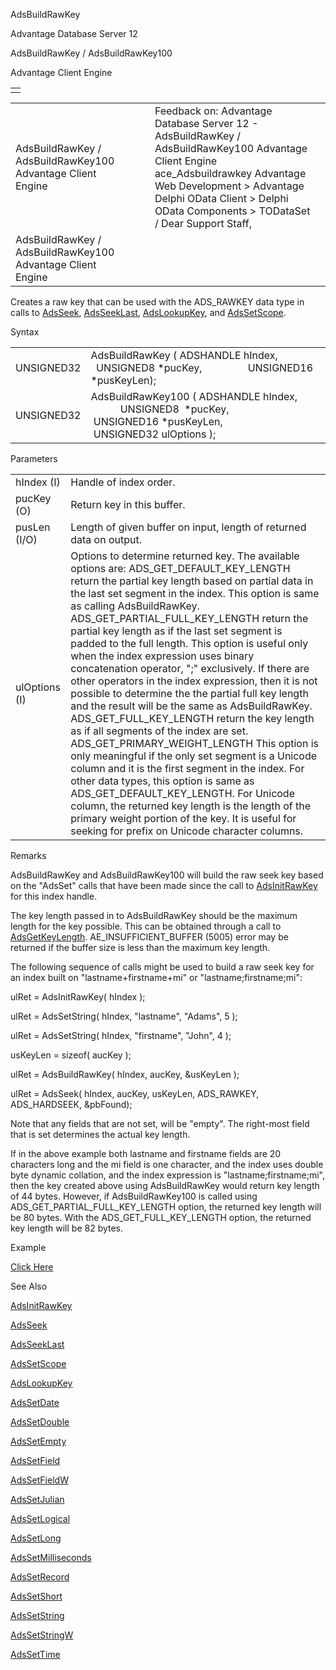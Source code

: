 AdsBuildRawKey




Advantage Database Server 12  

AdsBuildRawKey / AdsBuildRawKey100

Advantage Client Engine

|  |
| --- |
|  |

|  |  |  |  |  |
| --- | --- | --- | --- | --- |
| AdsBuildRawKey / AdsBuildRawKey100  Advantage Client Engine |  |  | Feedback on: Advantage Database Server 12 - AdsBuildRawKey / AdsBuildRawKey100 Advantage Client Engine ace\_Adsbuildrawkey Advantage Web Development > Advantage Delphi OData Client > Delphi OData Components > TODataSet / Dear Support Staff, |  |
| AdsBuildRawKey / AdsBuildRawKey100  Advantage Client Engine |  |  |  |  |

Creates a raw key that can be used with the ADS\_RAWKEY data type in calls to [AdsSeek](ace_adsseek.htm), [AdsSeekLast](ace_adsseeklast.htm), [AdsLookupKey](ace_adslookupkey.htm), and [AdsSetScope](ace_adssetscope.htm).

Syntax

|  |  |
| --- | --- |
| UNSIGNED32 | AdsBuildRawKey ( ADSHANDLE hIndex,                  UNSIGNED8 \*pucKey,                  UNSIGNED16 \*pusKeyLen); |
| UNSIGNED32 | AdsBuildRawKey100 ( ADSHANDLE hIndex,                     UNSIGNED8  \*pucKey,                     UNSIGNED16 \*pusKeyLen,                     UNSIGNED32 ulOptions ); |

Parameters

|  |  |
| --- | --- |
| hIndex (I) | Handle of index order. |
| pucKey (O) | Return key in this buffer. |
| pusLen (I/O) | Length of given buffer on input, length of returned data on output. |
| ulOptions (I) | Options to determine returned key. The available options are:    ADS\_GET\_DEFAULT\_KEY\_LENGTH return the partial key length based on partial data in the last set segment in the index. This option is same as calling AdsBuildRawKey.    ADS\_GET\_PARTIAL\_FULL\_KEY\_LENGTH return the partial key length as if the last set segment is padded to the full length. This option is useful only when the index expression uses binary concatenation operator, ";" exclusively. If there are other operators in the index expression, then it is not possible to determine the the partial full key length and the result will be the same as AdsBuildRawKey.    ADS\_GET\_FULL\_KEY\_LENGTH return the key length as if all segments of the index are set.    ADS\_GET\_PRIMARY\_WEIGHT\_LENGTH This option is only meaningful if the only set segment is a Unicode column and it is the first segment in the index. For other data types, this option is same as ADS\_GET\_DEFAULT\_KEY\_LENGTH. For Unicode column, the returned key length is the length of the primary weight portion of the key. It is useful for seeking for prefix on Unicode character columns. |

Remarks

AdsBuildRawKey and AdsBuildRawKey100 will build the raw seek key based on the "AdsSet" calls that have been made since the call to [AdsInitRawKey](ace_adsinitrawkey.htm) for this index handle.

The key length passed in to AdsBuildRawKey should be the maximum length for the key possible. This can be obtained through a call to [AdsGetKeyLength](ace_adsgetkeylength.htm). AE\_INSUFFICIENT\_BUFFER (5005) error may be returned if the buffer size is less than the maximum key length.

The following sequence of calls might be used to build a raw seek key for an index built on "lastname+firstname+mi" or "lastname;firstname;mi":

ulRet = AdsInitRawKey( hIndex );

ulRet = AdsSetString( hIndex, "lastname", "Adams", 5 );

ulRet = AdsSetString( hIndex, "firstname", "John", 4 );

usKeyLen = sizeof( aucKey );

ulRet = AdsBuildRawKey( hIndex, aucKey, &usKeyLen );

ulRet = AdsSeek( hIndex, aucKey, usKeyLen, ADS\_RAWKEY, ADS\_HARDSEEK, &pbFound);

Note that any fields that are not set, will be "empty". The right-most field that is set determines the actual key length.

If in the above example both lastname and firstname fields are 20 characters long and the mi field is one character, and the index uses double byte dynamic collation, and the index expression is "lastname;firstname;mi", then the key created above using AdsBuildRawKey would return key length of 44 bytes. However, if AdsBuildRawKey100 is called using ADS\_GET\_PARTIAL\_FULL\_KEY\_LENGTH option, the returned key length will be 80 bytes. With the ADS\_GET\_FULL\_KEY\_LENGTH option, the returned key length will be 82 bytes.

Example

[Click Here](ace_examples.htm#adsbuildrawkeyexample)

See Also

[AdsInitRawKey](ace_adsinitrawkey.htm)

[AdsSeek](ace_adsseek.htm)

[AdsSeekLast](ace_adsseeklast.htm)

[AdsSetScope](ace_adssetscope.htm)

[AdsLookupKey](ace_adslookupkey.htm)

[AdsSetDate](ace_adssetdate.htm)

[AdsSetDouble](ace_adssetdouble.htm)

[AdsSetEmpty](ace_adssetempty.htm)

[AdsSetField](ace_adssetfield.htm)

[AdsSetFieldW](ace_adssetfield.htm)

[AdsSetJulian](ace_adssetjulian.htm)

[AdsSetLogical](ace_adssetlogical.htm)

[AdsSetLong](ace_adssetlong.htm)

[AdsSetMilliseconds](ace_adssetmilliseconds.htm)

[AdsSetRecord](ace_adssetrecord.htm)

[AdsSetShort](ace_adssetshort.htm)

[AdsSetString](ace_adssetstring.htm)

[AdsSetStringW](ace_adssetstring.htm)

[AdsSetTime](ace_adssettime.htm)